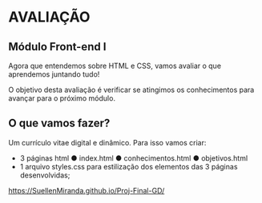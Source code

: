 # AVALIAÇÃO
## Módulo Front-end I

Agora que entendemos sobre HTML e CSS,
vamos avaliar o que aprendemos juntando
tudo!

O objetivo desta avaliação é verificar se
atingimos os conhecimentos para avançar
para o próximo módulo.

## O que vamos fazer?
Um currículo vitae digital e dinâmico.
Para isso vamos criar:

- 3 páginas html
● index.html
● conhecimentos.html
● objetivos.html
- 1 arquivo styles.css para estilização dos
elementos das 3 páginas desenvolvidas;

https://SuellenMiranda.github.io/Proj-Final-GD/
